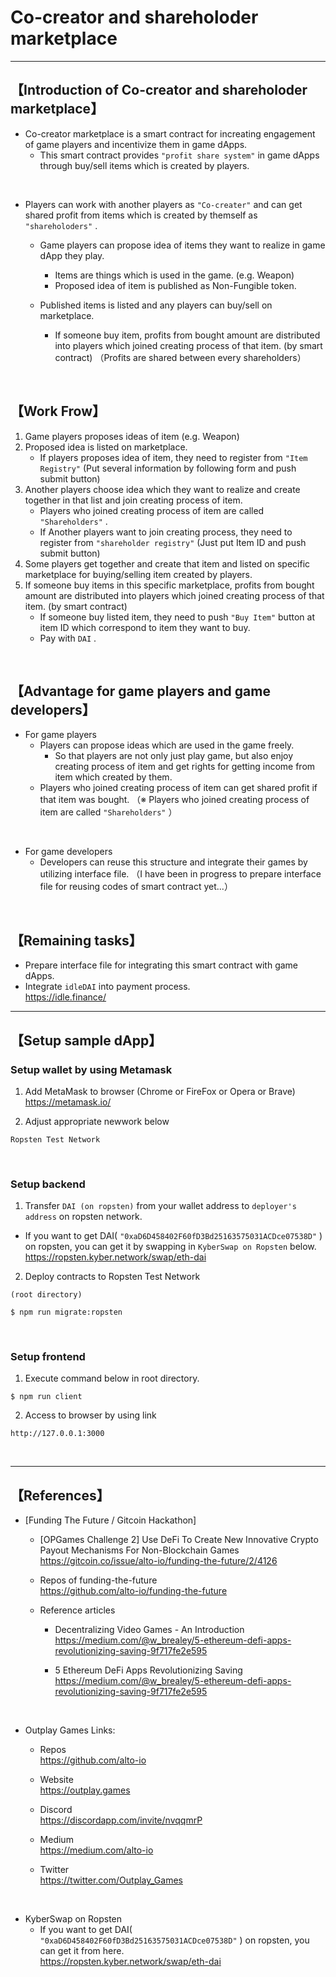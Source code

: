 # Co-creator and shareholoder marketplace

***
## 【Introduction of Co-creator and shareholoder marketplace】
- Co-creator marketplace is a smart contract for increating engagement of game players and incentivize them in game dApps.
  - This smart contract provides `"profit share system"` in game dApps through buy/sell items which is created by players.

<br>


- Players can work with another players as `"Co-creater"` and can get shared profit from items which is created by themself as `"shareholoders"` .
  - Game players can propose idea of items they want to realize in game dApp they play.
    - Items are things which is used in the game. (e.g. Weapon) 
    - Proposed idea of item is published as Non-Fungible token.
  
  - Published items is listed and any players can buy/sell on marketplace. 
    - If someone buy item, profits from bought amount are distributed into players which joined creating process of that item. (by smart contract)
   （Profits are shared between every shareholders）

<br>


## 【Work Frow】
1. Game players proposes ideas of item (e.g. Weapon) 
2. Proposed idea is listed on marketplace.
   - If players proposes idea of item, they need to register from `"Item Registry"` (Put several information by following form and push submit button) 
3. Another players choose idea which they want to realize and create together in that list and join creating process of item.
   - Players who joined creating process of item are called `"Shareholders"` . 
   - If Another players want to join creating process, they need to register from `"shareholder registry"` (Just put Item ID and push submit button) 
4. Some players get together and create that item and listed on specific marketplace for buying/selling item created by players.    
5. If someone buy items in this specific marketplace, profits from bought amount are distributed into players which joined creating process of that item. (by smart contract)
   - If someone buy listed item, they need to push `"Buy Item"` button at item ID which correspond to item they want to buy.
   - Pay with `DAI` .

<br>

## 【Advantage for game players and game developers】
- For game players
  - Players can propose ideas which are used in the game freely.
     - So that players are not only just play game, but also enjoy creating process of item and get rights for getting income from item which created by them.
  - Players who joined creating process of item can get shared profit if that item was bought. 
  （※ Players who joined creating process of item are called `"Shareholders"` ）

<br>

- For game developers
  - Developers can reuse this structure and integrate their games by utilizing interface file.
  （I have been in progress to prepare interface file for reusing codes of smart contract yet...）

<br>

## 【Remaining tasks】
- Prepare interface file for integrating this smart contract with game dApps.
- Integrate `idleDAI` into payment process.  
https://idle.finance/

***

## 【Setup sample dApp】
### Setup wallet by using Metamask
1. Add MetaMask to browser (Chrome or FireFox or Opera or Brave)    
https://metamask.io/  


2. Adjust appropriate newwork below 
```
Ropsten Test Network
```

&nbsp;


### Setup backend
1. Transfer `DAI (on ropsten)` from your wallet address to `deployer's address` on ropsten network. 
  - If you want to get DAI( `"0xaD6D458402F60fD3Bd25163575031ACDce07538D"` ) on ropsten, you can get it by swapping in `KyberSwap on Ropsten` below.  
    https://ropsten.kyber.network/swap/eth-dai


2. Deploy contracts to Ropsten Test Network
```
(root directory)

$ npm run migrate:ropsten
```

&nbsp;


### Setup frontend
1. Execute command below in root directory.
```
$ npm run client
```

2. Access to browser by using link 
```
http://127.0.0.1:3000
```

&nbsp;



***

## 【References】
- [Funding The Future / Gitcoin Hackathon]
  - [OPGames Challenge 2] Use DeFi To Create New Innovative Crypto Payout Mechanisms For Non-Blockchain Games  
  https://gitcoin.co/issue/alto-io/funding-the-future/2/4126

  - Repos of funding-the-future  
    https://github.com/alto-io/funding-the-future  

  - Reference articles  
    - Decentralizing Video Games - An Introduction  
      https://medium.com/@w_brealey/5-ethereum-defi-apps-revolutionizing-saving-9f717fe2e595

    - 5 Ethereum DeFi Apps Revolutionizing Saving  
      https://medium.com/@w_brealey/5-ethereum-defi-apps-revolutionizing-saving-9f717fe2e595



<br>

- Outplay Games Links:  
  - Repos  
    https://github.com/alto-io 

  - Website    
    https://outplay.games

  - Discord  
    https://discordapp.com/invite/nvqqmrP

  - Medium   
    https://medium.com/alto-io

  - Twitter  
    https://twitter.com/Outplay_Games

<br>

- KyberSwap on Ropsten  
  - If you want to get DAI( `"0xaD6D458402F60fD3Bd25163575031ACDce07538D"` ) on ropsten, you can get it from here.  
    https://ropsten.kyber.network/swap/eth-dai
